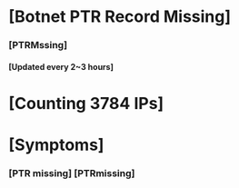 # [Botnet PTR Record Missing]
### [PTRMssing]
#### [Updated every 2~3 hours]

# [Counting 3784 IPs]

# [Symptoms] 
###   [PTR missing] [PTRmissing]
